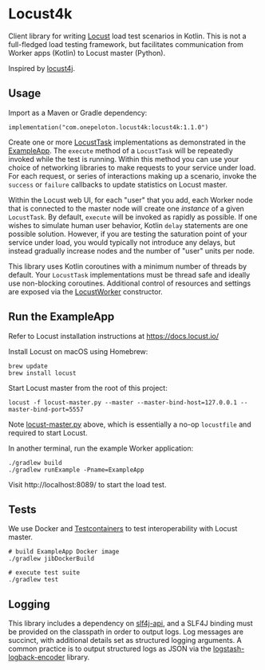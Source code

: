 # Locust4k

Client library for writing [Locust](https://locust.io/) load test scenarios in Kotlin. This is not a full-fledged
load testing framework, but facilitates communication from Worker apps (Kotlin) to Locust master (Python).

Inspired by [locust4j](https://github.com/myzhan/locust4j).

## Usage

Import as a Maven or Gradle dependency:

```text
implementation("com.onepeloton.locust4k:locust4k:1.1.0")
```

Create one or more
[LocustTask](https://github.com/pelotoncycle/locust4k/blob/main/src/main/kotlin/com/onepeloton/locust4k/LocustTask.kt)
implementations as demonstrated in the
[ExampleApp](https://github.com/pelotoncycle/locust4k/blob/main/src/main/kotlin/com/onepeloton/locust4k/examples/ExampleApp.kt).
The `execute` method of a `LocustTask` will be repeatedly invoked while the test is running. Within this method
you can use your choice of networking libraries to make requests to your service under load. For each request, or
series of interactions making up a scenario, invoke the `success` or `failure` callbacks to update statistics on
Locust master.

Within the Locust web UI, for each "user" that you add, each Worker node that is connected to the master node will
create one _instance_ of a given `LocustTask`. By default, `execute` will be invoked as rapidly as possible. If one
wishes to simulate human user behavior, Kotlin `delay` statements are one possible solution. However, if you are testing
the saturation point of your service under load, you would typically not introduce any delays, but instead gradually
increase nodes and the number of "user" units per node.

This library uses Kotlin coroutines with a minimum number of threads by default. Your `LocustTask` implementations must
be thread safe and ideally use non-blocking coroutines. Additional control of resources and settings are exposed via the
[LocustWorker](https://github.com/pelotoncycle/locust4k/blob/main/src/main/kotlin/com/onepeloton/locust4k/LocustWorker.kt)
constructor.

## Run the ExampleApp

Refer to Locust installation instructions at https://docs.locust.io/

Install Locust on macOS using Homebrew:

```shell
brew update
brew install locust
```

Start Locust master from the root of this project:

```shell
locust -f locust-master.py --master --master-bind-host=127.0.0.1 --master-bind-port=5557
```

Note [locust-master.py](https://github.com/pelotoncycle/locust4k/blob/locust-master.py) above, which is essentially
a no-op `locustfile` and required to start Locust.

In another terminal, run the example Worker application:

```shell
./gradlew build
./gradlew runExample -Pname=ExampleApp
```

Visit http://localhost:8089/ to start the load test.

## Tests

We use Docker and [Testcontainers](https://java.testcontainers.org) to test interoperability with Locust master.

```shell
# build ExampleApp Docker image
./gradlew jibDockerBuild

# execute test suite
./gradlew test
```

## Logging

This library includes a dependency on [slf4j-api](https://slf4j.org), and a SLF4J binding must be provided on the
classpath in order to output logs. Log messages are succinct, with additional details set as structured logging
arguments. A common practice is to output structured logs as JSON via the
[logstash-logback-encoder](https://github.com/logfellow/logstash-logback-encoder) library.
